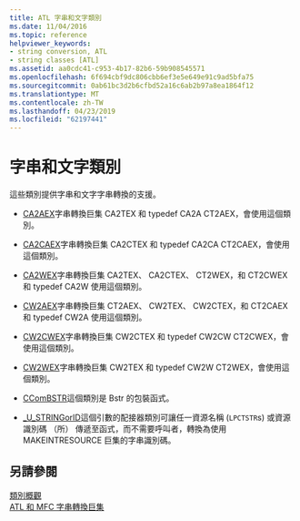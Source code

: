 ```yaml
---
title: ATL 字串和文字類別
ms.date: 11/04/2016
ms.topic: reference
helpviewer_keywords:
- string conversion, ATL
- string classes [ATL]
ms.assetid: aa0cdc41-c953-4b17-82b6-59b908545571
ms.openlocfilehash: 6f694cbf9dc806cbb6ef3e5e649e91c9ad5bfa75
ms.sourcegitcommit: 0ab61bc3d2b6cfbd52a16c6ab2b97a8ea1864f12
ms.translationtype: MT
ms.contentlocale: zh-TW
ms.lasthandoff: 04/23/2019
ms.locfileid: "62197441"
---
```

# <a name="string-and-text-classes"></a>字串和文字類別

這些類別提供字串和文字字串轉換的支援。

- [CA2AEX](../atl/reference/ca2aex-class.md)字串轉換巨集 CA2TEX 和 typedef CA2A CT2AEX，會使用這個類別。

- [CA2CAEX](../atl/reference/ca2caex-class.md)字串轉換巨集 CA2CTEX 和 typedef CA2CA CT2CAEX，會使用這個類別。

- [CA2WEX](../atl/reference/ca2wex-class.md)字串轉換巨集 CA2TEX、 CA2CTEX、 CT2WEX，和 CT2CWEX 和 typedef CA2W 使用這個類別。

- [CW2AEX](../atl/reference/cw2aex-class.md)字串轉換巨集 CT2AEX、 CW2TEX、 CW2CTEX，和 CT2CAEX 和 typedef CW2A 使用這個類別。

- [CW2CWEX](../atl/reference/cw2cwex-class.md)字串轉換巨集 CW2CTEX 和 typedef CW2CW CT2CWEX，會使用這個類別。

- [CW2WEX](../atl/reference/cw2wex-class.md)字串轉換巨集 CW2TEX 和 typedef CW2W CT2WEX，會使用這個類別。

- [CComBSTR](../atl/reference/ccombstr-class.md)這個類別是 Bstr 的包裝函式。

- [_U_STRINGorID](../atl/reference/u-stringorid-class.md)這個引數的配接器類別可讓任一資源名稱 (`LPCTSTR`s) 或資源識別碼 （所） 傳遞至函式，而不需要呼叫者，轉換為使用 MAKEINTRESOURCE 巨集的字串識別碼。

## <a name="see-also"></a>另請參閱

[類別概觀](../atl/atl-class-overview.md)<br/>
[ATL 和 MFC 字串轉換巨集](reference/string-conversion-macros.md)
